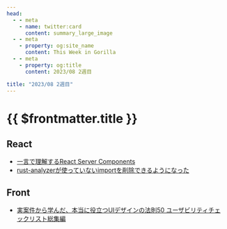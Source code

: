 ```yaml
---
head:
  - - meta
    - name: twitter:card
      content: summary_large_image
  - - meta
    - property: og:site_name
      content: This Week in Gorilla
  - - meta
    - property: og:title
      content: 2023/08 2週目

title: "2023/08 2週目"
---
```


# {{ $frontmatter.title }}

## React
- [一言で理解するReact Server Components](https://zenn.dev/uhyo/articles/react-server-components-multi-stage)
- [rust-analyzerが使っていないimportを削除できるようになった](https://rust-analyzer.github.io//thisweek/2023/08/07/changelog-193.html)

## Front
- [実案件から学んだ、本当に役立つUIデザインの法則50 ユーザビリティチェックリスト総集編](https://note.com/i3design_design/n/na5bc07e4acb0)
